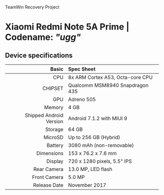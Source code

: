 TeamWin Recovery Project

Xiaomi Redmi Note 5A Prime | Codename: _"ugg"_
=======================================================

## Device specifications

Basic   | Spec Sheet
-------:|:-------------------------
CPU     | 8x ARM Cortex A53, Octa-core CPU
CHIPSET | Qualcomm MSM8940 Snapdragon 435
GPU     | Adreno 505
Memory  | 4 GB
Shipped Android Version | Android 7.1.2 with MIUI 9
Storage | 64 GB
MicroSD | Up to 256 GB (Hybrid)
Battery | 3080 mAh (non-removable)
Dimensions | 153 x 76.2 x 7.6 mm
Display | 720 x 1280 pixels, 5.5" IPS
Rear Camera  | 13.0 MP, LED flash
Front Camera | 5.0 MP
Release Date | November 2017
